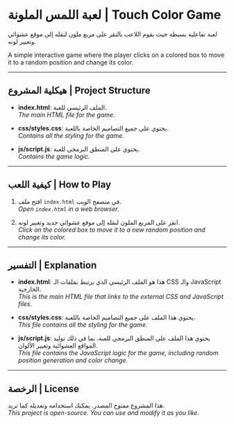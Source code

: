 # لعبة اللمس الملونة | Touch Color Game

لعبة تفاعلية بسيطة حيث يقوم اللاعب بالنقر على مربع ملون لنقله إلى موقع عشوائي وتغيير لونه.

A simple interactive game where the player clicks on a colored box to move it to a random position and change its color.

---

## هيكلية المشروع | Project Structure

- **index.html**: الملف الرئيسي للعبة.  
  *The main HTML file for the game.*

- **css/styles.css**: يحتوي على جميع التصاميم الخاصة باللعبة.  
  *Contains all the styling for the game.*

- **js/script.js**: يحتوي على المنطق البرمجي للعبة.  
  *Contains the game logic.*

---

## كيفية اللعب | How to Play

1. افتح ملف `index.html` في متصفح الويب.  
   *Open `index.html` in a web browser.*

2. انقر على المربع الملون لنقله إلى موقع عشوائي جديد وتغيير لونه.  
   *Click on the colored box to move it to a new random position and change its color.*

---

## التفسير | Explanation

- **index.html**: هذا هو الملف الرئيسي الذي يرتبط بملفات الـ CSS والـ JavaScript الخارجية.  
  *This is the main HTML file that links to the external CSS and JavaScript files.*

- **css/styles.css**: يحتوي هذا الملف على جميع التصاميم الخاصة باللعبة.  
  *This file contains all the styling for the game.*

- **js/script.js**: يحتوي هذا الملف على المنطق البرمجي للعبة، بما في ذلك توليد المواقع العشوائية وتغيير الألوان.  
  *This file contains the JavaScript logic for the game, including random position generation and color change.*

---

## الرخصة | License

هذا المشروع مفتوح المصدر. يمكنك استخدامه وتعديله كما تريد.  
*This project is open-source. You can use and modify it as you like.*
